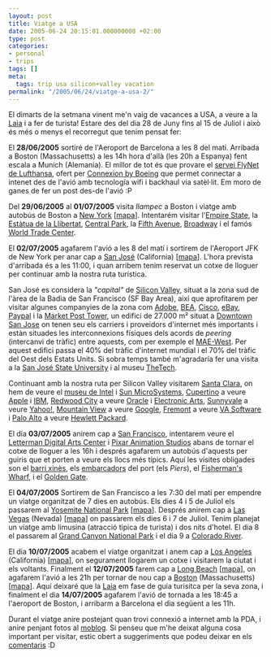```yaml
---
layout: post
title: Viatge a USA
date: 2005-06-24 20:15:01.000000000 +02:00
type: post
categories:
- personal
- trips
tags: []
meta:
  tags: trip usa silicon+valley vacation
permalink: "/2005/06/24/viatge-a-usa-2/"
---
```

El dimarts de la setmana vinent me'n vaig de vacances a USA, a veure a la [Laia](/~laia/) i a fer de turista! Estare des del dia 28 de Juny fins al 15 de Juliol i això és més o menys el recorregut que tenim pensat fer:

El **28/06/2005** sortiré de l'Aeroport de Barcelona a les 8 del matí. Arribada a Boston (Massachusetts) a les 14h hora d'allà (les 20h a Espanya) fent escala a Munich (Alemania). El millor de tot és que provare el [servei FlyNet de Lufthansa](http://portal.lufthansa.com/online/portal/lh/de/info_services/mobile_services?l=en&nodeid=1144212), ofert per [Connexion by Boeing](http://www.connexionbyboeing.com/) que permet connectar a intenet des de l'avió amb tecnología wifi i backhaul via satèl·lit. Em moro de ganes de fer un post des-de l'avió :P

Del **29/06/2005** al **01/07/2005** visita _llampec_ a Boston i viatge amb autobús de Boston a [New York](http://en.wikipedia.org/wiki/New_York_City) [[mapa](http://maps.google.com/maps?saddr=Boston,+MA&daddr=New+York,+NY&hl=en)]. Intentarém visitar l'[Empire State](http://en.wikipedia.org/wiki/Empire_State_Building), la [Estàtua de la Llibertat](http://en.wikipedia.org/wiki/Statue_of_Liberty), [Central Park](http://en.wikipedia.org/wiki/Central_Park), la [Fifth Avenue](http://en.wikipedia.org/wiki/Fifth_Avenue), [Broadway](http://en.wikipedia.org/wiki/Broadway_%28Manhattan%29) i el famós [World Trade Center](http://en.wikipedia.org/wiki/World_Trade_Center).

El **02/07/2005** agafarem l'avió a les 8 del matí i sortirem de l'Aeroport JFK de New York per anar cap a [San José](http://en.wikipedia.org/wiki/San_Jose,_California) (California) [[mapa](http://maps.google.com/maps?spn=32.302721,66.357422&saddr=New+York,+NY&daddr=San+Jose,+CA&hl=en)]. L'hora prevista d'arribada és a les 11:00, i quan arribem tenim reservat un cotxe de lloguer per continuar amb la nostra ruta turística.

San José es considera la _"capital"_ de [Silicon Valley](http://en.wikipedia.org/wiki/Silicon_Valley), situat a la zona sud de l'àrea de la Badia de San Francisco (SF Bay Area), així que aprofitarem per visitar algunes companyies de la zona com [Adobe](http://www.adobe.com/), [BEA](http://www.bea.com/), [Cisco](http://www.cisco.com/), [eBay](http://www.ebay.com/), [Paypal](http://www.paypal.com) i la [Market Post Tower](http://www.marketposttower.com/), un edifici de 27.000 m² situat a [Downtown San Jose](http://en.wikipedia.org/wiki/Downtown_San_Jose) on tenen seu els carriers i proveidors d'internet més importants i estàn situades les interconnexions físiques dels acords de _peering_ (intercanvi de tràfic) entre aquests, com per exemple el [MAE-West](http://www.mae.net/fac/mae-west.htm). Per aquest edifici passa el 40% del tràfic d'internet mundial i el 70% del tràfic del Oest dels Estats Units. Si sobra temps també m'agradaría fer una visita a la [San José State University](http://www.sjsu.edu/) i al museu [TheTech](http://www.thetech.org/about/).

Continuant amb la nostra ruta per Silicon Valley visitarem [Santa Clara](http://en.wikipedia.org/wiki/Santa_Clara%2C_California), on hem de veure el [museu de Intel](http://www.intel.com/museum/index.htm) i [Sun MicroSystems](http://www.sun.com), [Cupertino](http://en.wikipedia.org/wiki/Cupertino%2C_California) a veure [Apple](http://www.apple.com/) i [IBM](http://www.ibm.com/), [Redwood City](http://en.wikipedia.org/wiki/Redwood_City%2C_California) a veure [Oracle](http://www.oracle.com) i [Electronic Arts](http://www.ea.com/), [Sunnyvale](http://en.wikipedia.org/wiki/Sunnyvale%2C_California) a veure [Yahoo!](http://www.yahoo.com/), [Mountain View](http://en.wikipedia.org/wiki/Mountain_View%2C_California) a veure [Google](http://www.google.com/), [Fremont](http://en.wikipedia.org/wiki/Fremont%2C_California) a veure [VA Software](http://www.vasoftware.com/) i [Palo Alto](http://en.wikipedia.org/wiki/Palo_Alto%2C_California) a veure [Hewlett Packard](http://www.hp.com/).

El día **03/07/2005** anirem cap a [San Francisco](http://en.wikipedia.org/wiki/San_Francisco,_California), intentarem veure el [Letterman Digital Arts Center](http://www.lucasfilm.com/inside/letterman/) i [Pixar Animation Studios](http://www.pixar.com/) abans de tornar el cotxe de lloguer a les 16h i després agafarem un autobús d'aquests per guiris que et porten a veure els llocs més típics. Aquí les visites obligades son el [barri xinès](http://en.wikipedia.org/wiki/Chinatown%2C_San_Francisco), els [embarcadors](http://en.wikipedia.org/wiki/Pier_39) del port (els _Piers_), el [Fisherman's Wharf](http://en.wikipedia.org/wiki/Fisherman%27s_Wharf), i el [Golden Gate](http://en.wikipedia.org/wiki/Golden_Gate_Bridge).

El **04/07/2005** Sortirem de San Francisco a les 7:30 del matí per empendre un viatge organitzat de 7 dies en autobús. Els dies 4 i 5 de Juliol els passarem al [Yosemite National Park](http://en.wikipedia.org/wiki/Yosemite_National_Park) [[mapa](http://maps.google.com/maps?q=San+Francisco+to+Yosemite+95389&spn=2.079244,4.147339&hl=en)]. Després anirem cap a [Las Vegas](http://en.wikipedia.org/wiki/Las_Vegas) (Nevada) [[mapa](http://maps.google.com/maps?q=Yosemite+95389+to+Las+Vegas&spn=4.239890,8.294678&hl=en)] on passarem els dies 6 i 7 de Juliol. Tenim planejat un viatge amb limusina (atracció tipica de turista) i dos nits d'hotel. El dia 8 el passarem al [Grand Canyon National Park](http://en.wikipedia.org/wiki/Grand_Canyon_National_Park) i el dia 9 a [Colorado River](http://en.wikipedia.org/wiki/Colorado_River_%28U.S.%29).

El dia **10/07/2005** acabem el viatge organitzat i anem cap a [Los Angeles](http://en.wikipedia.org/wiki/Los_Angeles%2C_California) (California) [[mapa](http://maps.google.com/maps?ll=35.101934,-115.367432&spn=4.304858,8.294678&saddr=Las+Vegas&daddr=Los+Angeles&hl=en)], on segurament llogarem un cotxe i visitarem la ciutat i els voltants. Finalment el **12/07/2005** farem cap a [Long Beach](http://en.wikipedia.org/wiki/Long_Beach%2C_California) [[mapa](http://maps.google.com/maps?spn=1.091819,2.073669&saddr=Los+Angeles&daddr=Long+Beach&hl=en)], on agafarem l'avió a les 21h per tornar de nou cap a [Boston](http://en.wikipedia.org/wiki/Boston%2C_Massachusetts) (Massachusetts) [[mapa](http://maps.google.com/maps?spn=32.779016,66.357422&saddr=Long+Beach&daddr=Boston&hl=en)]. Aquí deixaré que la [Laia](/~laia/) em fase de guia turisitca per la seva zona, i finalment el dia **14/07/2005** agafarem l'avió de tornada a les 18:45 a l'aeroport de Boston, i arribarm a Barcelona el dia següent a les 11h.

Durant el viatge anire postejant quan trovi connexió a internet amb la PDA, i anire penjant fotos al [moblog](/moblog/). Si penseu que m'he deixat alguna cosa important per visitar, estic obert a suggeriments que podeu deixar en els [comentaris](/blog/2005/06/24/viatge-a-usa/#comments) :D


